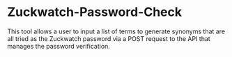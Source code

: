 # Zuckwatch-Password-Check
This tool allows a user to input a list of terms to generate synonyms that are all tried as the Zuckwatch password via a POST request to the API that manages the password verification.
